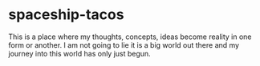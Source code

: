 # spaceship-tacos
This is a place where my thoughts, concepts, ideas become reality in one form or another. I am not going to lie it is a big world out there and my journey into this world has only just begun. 
